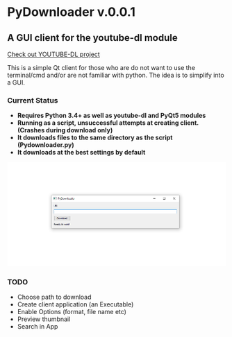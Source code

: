 # PyDownloader v.0.0.1

## A GUI client for the youtube-dl module

[Check out YOUTUBE-DL project](https://github.com/rg3/youtube-dl)

This is a simple Qt client for those who are do not want to use the terminal/cmd and/or are not familiar with python. The idea is to simplify into a GUI.

### Current Status
* **Requires Python 3.4+ as well as youtube-dl and PyQt5 modules**
* **Running as a script, unsuccessful attempts at creating client. (Crashes during download only)**
* **It downloads files to the same directory as the script (Pydownloader.py)**
* **It downloads at the best settings by default**

![CurrentStatus](currentStatus.png)

### TODO
* Choose path to download
* Create client application (an Executable)
* Enable Options (format, file name etc)
* Preview thumbnail
* Search in App
